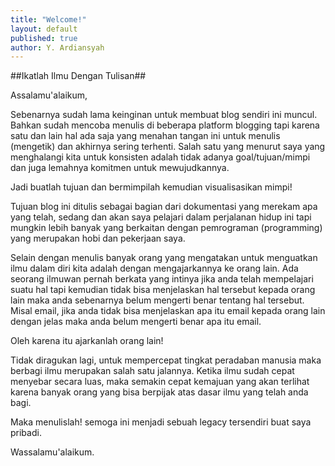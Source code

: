 ```yaml
---
title: "Welcome!"
layout: default
published: true
author: Y. Ardiansyah
---
```


##Ikatlah Ilmu Dengan Tulisan##

Assalamu'alaikum,

Sebenarnya sudah lama keinginan untuk membuat blog sendiri ini muncul. Bahkan sudah mencoba menulis di beberapa platform blogging tapi karena satu dan lain hal ada saja yang menahan tangan ini untuk menulis (mengetik) dan akhirnya sering terhenti. Salah satu yang menurut saya yang menghalangi kita untuk konsisten adalah tidak adanya goal/tujuan/mimpi dan juga lemahnya komitmen untuk mewujudkannya. 

Jadi buatlah tujuan dan bermimpilah kemudian visualisasikan mimpi!

Tujuan blog ini ditulis sebagai bagian dari dokumentasi yang merekam apa yang telah, sedang dan akan saya pelajari dalam perjalanan hidup ini tapi mungkin lebih banyak yang berkaitan dengan pemrograman (programming) yang merupakan hobi dan pekerjaan saya.

Selain dengan menulis banyak orang yang mengatakan untuk menguatkan ilmu dalam diri kita adalah dengan mengajarkannya ke orang lain. Ada seorang ilmuwan pernah berkata yang intinya jika anda telah mempelajari suatu hal tapi kemudian tidak bisa menjelaskan hal tersebut kepada orang lain maka anda sebenarnya belum mengerti benar tentang hal tersebut. Misal email, jika anda tidak bisa menjelaskan apa itu email kepada orang lain dengan jelas maka anda belum mengerti benar apa itu email.

Oleh karena itu ajarkanlah orang lain!

Tidak diragukan lagi, untuk mempercepat tingkat peradaban manusia maka berbagi ilmu merupakan salah satu jalannya. Ketika ilmu sudah cepat menyebar secara luas, maka semakin cepat kemajuan yang akan terlihat karena banyak orang yang bisa berpijak atas dasar ilmu yang telah anda bagi.

Maka menulislah! semoga ini menjadi sebuah legacy tersendiri buat saya pribadi.

Wassalamu'alaikum.

